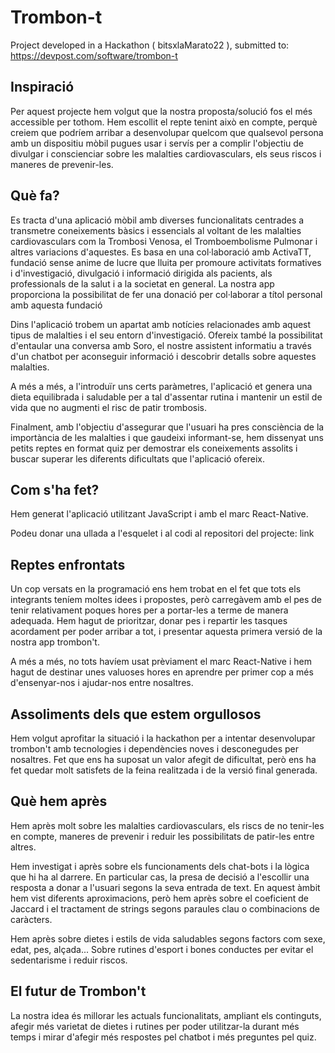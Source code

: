 # Trombon-t

Project developed in a Hackathon ( bitsxlaMarato22 ), submitted to: https://devpost.com/software/trombon-t

## Inspiració
Per aquest projecte hem volgut que la nostra proposta/solució fos el més accessible per tothom. Hem escollit el repte tenint això en compte, perquè creiem que podríem arribar a desenvolupar quelcom que qualsevol persona amb un dispositiu mòbil pugues usar i servís per a complir l'objectiu de divulgar i conscienciar sobre les malalties cardiovasculars, els seus riscos i maneres de prevenir-les.

## Què fa?
Es tracta d'una aplicació mòbil amb diverses funcionalitats centrades a transmetre coneixements bàsics i essencials al voltant de les malalties cardiovasculars com la Trombosi Venosa, el Tromboembolisme Pulmonar i altres variacions d'aquestes. Es basa en una col·laboració amb ActivaTT, fundació sense anime de lucre que lluita per promoure activitats formatives i d'investigació, divulgació i informació dirigida als pacients, als professionals de la salut i a la societat en general. La nostra app proporciona la possibilitat de fer una donació per col·laborar a títol personal amb aquesta fundació

Dins l'aplicació trobem un apartat amb notícies relacionades amb aquest tipus de malalties i el seu entorn d'investigació. Ofereix també la possibilitat d'entaular una conversa amb Soro, el nostre assistent informatiu a través d'un chatbot per aconseguir informació i descobrir detalls sobre aquestes malalties.

A més a més, a l'introduïr uns certs paràmetres, l'aplicació et genera una dieta equilibrada i saludable per a tal d'assentar rutina i mantenir un estil de vida que no augmenti el risc de patir trombosis.

Finalment, amb l'objectiu d'assegurar que l'usuari ha pres consciència de la importància de les malalties i que gaudeixi informant-se, hem dissenyat uns petits reptes en format quiz per demostrar els coneixements assolits i buscar superar les diferents dificultats que l'aplicació ofereix.

## Com s'ha fet?
Hem generat l'aplicació utilitzant JavaScript i amb el marc React-Native.

Podeu donar una ullada a l'esquelet i al codi al repositori del projecte: link

## Reptes enfrontats
Un cop versats en la programació ens hem trobat en el fet que tots els integrants teníem moltes idees i propostes, però carregàvem amb el pes de tenir relativament poques hores per a portar-les a terme de manera adequada. Hem hagut de prioritzar, donar pes i repartir les tasques acordament per poder arribar a tot, i presentar aquesta primera versió de la nostra app trombon't.

A més a més, no tots havíem usat prèviament el marc React-Native i hem hagut de destinar unes valuoses hores en aprendre per primer cop a més d'ensenyar-nos i ajudar-nos entre nosaltres.

## Assoliments dels que estem orgullosos
Hem volgut aprofitar la situació i la hackathon per a intentar desenvolupar trombon't amb tecnologies i dependències noves i desconegudes per nosaltres. Fet que ens ha suposat un valor afegit de dificultat, però ens ha fet quedar molt satisfets de la feina realitzada i de la versió final generada.

## Què hem après
Hem après molt sobre les malalties cardiovasculars, els riscs de no tenir-les en compte, maneres de prevenir i reduir les possibilitats de patir-les entre altres.

Hem investigat i après sobre els funcionaments dels chat-bots i la lògica que hi ha al darrere. En particular cas, la presa de decisió a l'escollir una resposta a donar a l'usuari segons la seva entrada de text. En aquest àmbit hem vist diferents aproximacions, però hem après sobre el coeficient de Jaccard i el tractament de strings segons paraules clau o combinacions de caràcters.

Hem après sobre dietes i estils de vida saludables segons factors com sexe, edat, pes, alçada... Sobre rutines d'esport i bones conductes per evitar el sedentarisme i reduir riscos.

## El futur de Trombon't
La nostra idea és millorar les actuals funcionalitats, ampliant els continguts, afegir més varietat de dietes i rutines per poder utilitzar-la durant més temps i mirar d'afegir més respostes pel chatbot i més preguntes pel quiz.
